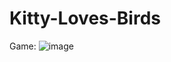 # Kitty-Loves-Birds

Game:
![image](https://github.com/user-attachments/assets/79e786e8-b85b-4a04-a8b1-8e0d27a3d03a)
